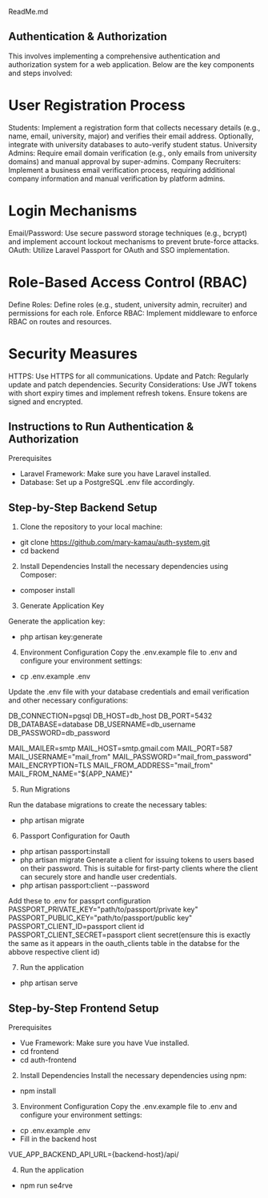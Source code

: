 ReadMe.md
## Authentication & Authorization
This involves implementing a comprehensive authentication and authorization system for a web application. Below are the key components and steps involved:

# User Registration Process
Students: Implement a registration form that collects necessary details (e.g., name, email, university, major) and verifies their email address. Optionally, integrate with university databases to auto-verify student status.
University Admins: Require email domain verification (e.g., only emails from university domains) and manual approval by super-admins.
Company Recruiters: Implement a business email verification process, requiring additional company information and manual verification by platform admins.

# Login Mechanisms
Email/Password: Use secure password storage techniques (e.g., bcrypt) and implement account lockout mechanisms to prevent brute-force attacks.
OAuth:  Utilize Laravel Passport for OAuth and SSO implementation.

# Role-Based Access Control (RBAC)
Define Roles: Define roles (e.g., student, university admin, recruiter) and permissions for each role.
Enforce RBAC: Implement middleware to enforce RBAC on routes and resources.
# Security Measures
HTTPS: Use HTTPS for all communications.
Update and Patch: Regularly update and patch dependencies.
Security Considerations: Use JWT tokens with short expiry times and implement refresh tokens. Ensure tokens are signed and encrypted.

## Instructions to Run Authentication & Authorization
Prerequisites
- Laravel Framework: Make sure you have Laravel installed.
- Database: Set up a PostgreSQL .env file accordingly.

## Step-by-Step Backend Setup
1. Clone the repository to your local machine:
- git clone https://github.com/mary-kamau/auth-system.git
- cd backend

2. Install Dependencies
Install the necessary dependencies using Composer:
- composer install

3. Generate Application Key

Generate the application key:
- php artisan key:generate

4. Environment Configuration
Copy the .env.example file to .env and configure your environment settings:
- cp .env.example .env

Update the .env file with your database credentials and email verification and other necessary configurations:

DB_CONNECTION=pgsql
DB_HOST=db_host
DB_PORT=5432
DB_DATABASE=database
DB_USERNAME=db_username
DB_PASSWORD=db_password

MAIL_MAILER=smtp
MAIL_HOST=smtp.gmail.com
MAIL_PORT=587
MAIL_USERNAME="mail_from"
MAIL_PASSWORD="mail_from_password"
MAIL_ENCRYPTION=TLS
MAIL_FROM_ADDRESS="mail_from"
MAIL_FROM_NAME="${APP_NAME}"

5. Run Migrations

Run the database migrations to create the necessary tables:
- php artisan migrate

6. Passport Configuration for Oauth
- php artisan passport:install
- php artisan migrate
Generate a client for issuing tokens to users based on their password. This is suitable for first-party clients where the client can securely store and handle user credentials.
 - php artisan passport:client --password

Add these to .env for passprt configuration
PASSPORT_PRIVATE_KEY="path/to/passport/private key"
PASSPORT_PUBLIC_KEY="path/to/passport/public key"
PASSPORT_CLIENT_ID=passport client id
PASSPORT_CLIENT_SECRET=passport client secret(ensure this is exactly the same as it appears in the oauth_clients table in the databse for the abbove respective client id)

7. Run the application
- php artisan serve

## Step-by-Step Frontend Setup
Prerequisites
- Vue Framework: Make sure you have Vue installed.
- cd frontend
- cd auth-frontend

2. Install Dependencies
Install the necessary dependencies using npm:
- npm install

3. Environment Configuration
Copy the .env.example file to .env and configure your environment settings:
- cp .env.example .env
- Fill in the backend host

VUE_APP_BACKEND_API_URL={backend-host}/api/

4. Run the application
- npm run se4rve